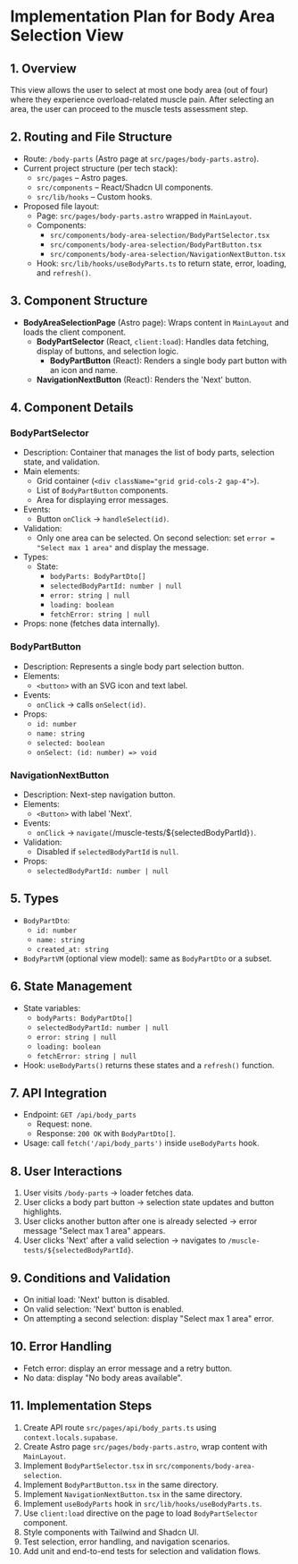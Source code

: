 # Implementation Plan for Body Area Selection View

## 1. Overview
This view allows the user to select at most one body area (out of four) where they experience overload-related muscle pain. After selecting an area, the user can proceed to the muscle tests assessment step.

## 2. Routing and File Structure
- Route: `/body-parts` (Astro page at `src/pages/body-parts.astro`).
- Current project structure (per tech stack):
  - `src/pages` – Astro pages.
  - `src/components` – React/Shadcn UI components.
  - `src/lib/hooks` – Custom hooks.
- Proposed file layout:
  - Page: `src/pages/body-parts.astro` wrapped in `MainLayout`.
  - Components:
    - `src/components/body-area-selection/BodyPartSelector.tsx`
    - `src/components/body-area-selection/BodyPartButton.tsx`
    - `src/components/body-area-selection/NavigationNextButton.tsx`
  - Hook: `src/lib/hooks/useBodyParts.ts` to return state, error, loading, and `refresh()`.

## 3. Component Structure
- **BodyAreaSelectionPage** (Astro page): Wraps content in `MainLayout` and loads the client component.
  - **BodyPartSelector** (React, `client:load`): Handles data fetching, display of buttons, and selection logic.
    - **BodyPartButton** (React): Renders a single body part button with an icon and name.
  - **NavigationNextButton** (React): Renders the 'Next' button.

## 4. Component Details

### BodyPartSelector
- Description: Container that manages the list of body parts, selection state, and validation.
- Main elements:
  - Grid container (`<div className="grid grid-cols-2 gap-4">`).
  - List of `BodyPartButton` components.
  - Area for displaying error messages.
- Events:
  - Button `onClick` → `handleSelect(id)`.
- Validation:
  - Only one area can be selected. On second selection: set `error = "Select max 1 area"` and display the message.
- Types:
  - State:
    - `bodyParts: BodyPartDto[]`
    - `selectedBodyPartId: number | null`
    - `error: string | null`
    - `loading: boolean`
    - `fetchError: string | null`
- Props: none (fetches data internally).

### BodyPartButton
- Description: Represents a single body part selection button.
- Elements:
  - `<button>` with an SVG icon and text label.
- Events:
  - `onClick` → calls `onSelect(id)`.
- Props:
  - `id: number`
  - `name: string`
  - `selected: boolean`
  - `onSelect: (id: number) => void`

### NavigationNextButton
- Description: Next-step navigation button.
- Elements:
  - `<Button>` with label 'Next'.
- Events:
  - `onClick` → `navigate(`/muscle-tests/${selectedBodyPartId}`)`.
- Validation:
  - Disabled if `selectedBodyPartId` is `null`.
- Props:
  - `selectedBodyPartId: number | null`

## 5. Types
- `BodyPartDto`:
  - `id: number`
  - `name: string`
  - `created_at: string`
- `BodyPartVM` (optional view model): same as `BodyPartDto` or a subset.

## 6. State Management
- State variables:
  - `bodyParts: BodyPartDto[]`
  - `selectedBodyPartId: number | null`
  - `error: string | null`
  - `loading: boolean`
  - `fetchError: string | null`
- Hook: `useBodyParts()` returns these states and a `refresh()` function.

## 7. API Integration
- Endpoint: `GET /api/body_parts`
  - Request: none.
  - Response: `200 OK` with `BodyPartDto[]`.
- Usage: call `fetch('/api/body_parts')` inside `useBodyParts` hook.

## 8. User Interactions
1. User visits `/body-parts` → loader fetches data.
2. User clicks a body part button → selection state updates and button highlights.
3. User clicks another button after one is already selected → error message "Select max 1 area" appears.
4. User clicks 'Next' after a valid selection → navigates to `/muscle-tests/${selectedBodyPartId}`.

## 9. Conditions and Validation
- On initial load: 'Next' button is disabled.
- On valid selection: 'Next' button is enabled.
- On attempting a second selection: display "Select max 1 area" error.

## 10. Error Handling
- Fetch error: display an error message and a retry button.
- No data: display "No body areas available".

## 11. Implementation Steps
1. Create API route `src/pages/api/body_parts.ts` using `context.locals.supabase`.
2. Create Astro page `src/pages/body-parts.astro`, wrap content with `MainLayout`.
3. Implement `BodyPartSelector.tsx` in `src/components/body-area-selection`.
4. Implement `BodyPartButton.tsx` in the same directory.
5. Implement `NavigationNextButton.tsx` in the same directory.
6. Implement `useBodyParts` hook in `src/lib/hooks/useBodyParts.ts`.
7. Use `client:load` directive on the page to load `BodyPartSelector` component.
8. Style components with Tailwind and Shadcn UI.
9. Test selection, error handling, and navigation scenarios.
10. Add unit and end-to-end tests for selection and validation flows.
